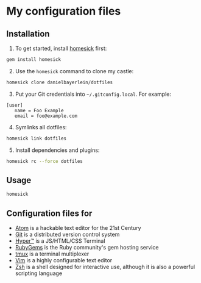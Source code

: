# My configuration files

## Installation

1. To get started, install [homesick](https://github.com/technicalpickles/homesick) first:

  ```bash
  gem install homesick
  ```

2. Use the `homesick` command to clone my castle:

  ```bash
  homesick clone danielbayerlein/dotfiles
  ```

3. Put your Git credentials into `~/.gitconfig.local`. For example:

  ```
  [user]
     name = Foo Example
     email = foo@example.com
  ```

4. Symlinks all dotfiles:

  ```bash
  homesick link dotfiles
  ```

5. Install dependencies and plugins:

  ```bash
  homesick rc --force dotfiles
  ```

## Usage

```bash
homesick
```

## Configuration files for

* [Atom](https://atom.io/) is a hackable text editor for the 21st Century
* [Git](http://git-scm.com) is a distributed version control system
* [Hyper™](https://hyper.is) is a JS/HTML/CSS Terminal
* [RubyGems](https://rubygems.org) is the Ruby community's gem hosting service
* [tmux](http://tmux.sourceforge.net) is a terminal multiplexer
* [Vim](http://www.vim.org) is a highly configurable text editor
* [Zsh](http://www.zsh.org) is a shell designed for interactive use, although it is also a powerful scripting language
